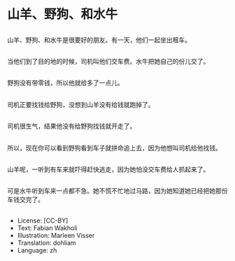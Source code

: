 # 山羊、野狗、和水牛

##
山羊、野狗、和水牛是很要好的朋友。有一天，他们一起坐出租车。

##
当他们到了目的地的时候，司机叫他们交车费。水牛把她自己的份儿交了。

##
野狗没有带零钱，所以他就给多了一点儿。

##
司机正要找钱给野狗，没想到山羊没有给钱就跑掉了。

##
司机很生气，结果他没有给野狗找钱就开走了。

##
所以，现在你可以看到野狗看到车子就拼命追上去，因为他想叫司机给他找钱。

##
山羊呢，一听到有车来就吓得赶快逃走，因为她怕没交车费给人抓起来了。

##
可是水牛听到车来一点都不急。她不慌不忙地过马路，因为她知道她已经把她那份车钱交完了。

##
* License: [CC-BY]
* Text: Fabian Wakholi
* Illustration: Marleen Visser
* Translation: dohliam
* Language: zh
